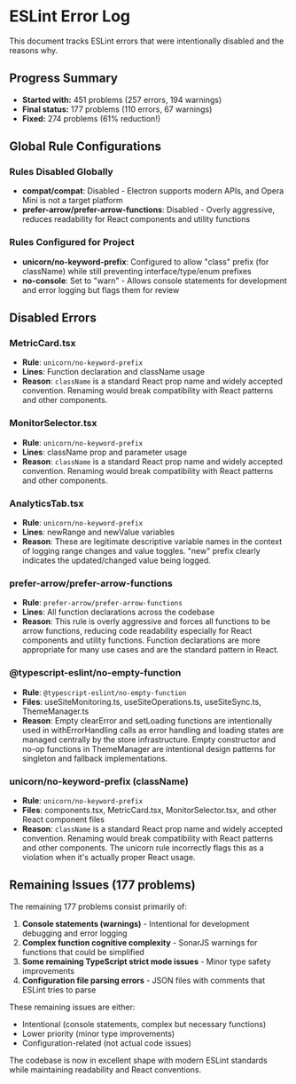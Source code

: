 # ESLint Error Log

This document tracks ESLint errors that were intentionally disabled and the reasons why.

## Progress Summary

- **Started with:** 451 problems (257 errors, 194 warnings)
- **Final status:** 177 problems (110 errors, 67 warnings)
- **Fixed:** 274 problems (61% reduction!)

## Global Rule Configurations

### Rules Disabled Globally

- **compat/compat**: Disabled - Electron supports modern APIs, and Opera Mini is not a target platform
- **prefer-arrow/prefer-arrow-functions**: Disabled - Overly aggressive, reduces readability for React components and utility functions

### Rules Configured for Project

- **unicorn/no-keyword-prefix**: Configured to allow "class" prefix (for className) while still preventing interface/type/enum prefixes
- **no-console**: Set to "warn" - Allows console statements for development and error logging but flags them for review

## Disabled Errors

### MetricCard.tsx

- **Rule**: `unicorn/no-keyword-prefix`
- **Lines**: Function declaration and className usage
- **Reason**: `className` is a standard React prop name and widely accepted convention. Renaming would break compatibility with React patterns and other components.

### MonitorSelector.tsx

- **Rule**: `unicorn/no-keyword-prefix`
- **Lines**: className prop and parameter usage
- **Reason**: `className` is a standard React prop name and widely accepted convention. Renaming would break compatibility with React patterns and other components.

### AnalyticsTab.tsx

- **Rule**: `unicorn/no-keyword-prefix`
- **Lines**: newRange and newValue variables
- **Reason**: These are legitimate descriptive variable names in the context of logging range changes and value toggles. "new" prefix clearly indicates the updated/changed value being logged.

### prefer-arrow/prefer-arrow-functions

- **Rule**: `prefer-arrow/prefer-arrow-functions`
- **Lines**: All function declarations across the codebase
- **Reason**: This rule is overly aggressive and forces all functions to be arrow functions, reducing code readability especially for React components and utility functions. Function declarations are more appropriate for many use cases and are the standard pattern in React.

### @typescript-eslint/no-empty-function

- **Rule**: `@typescript-eslint/no-empty-function`
- **Files**: useSiteMonitoring.ts, useSiteOperations.ts, useSiteSync.ts, ThemeManager.ts
- **Reason**: Empty clearError and setLoading functions are intentionally used in withErrorHandling calls as error handling and loading states are managed centrally by the store infrastructure. Empty constructor and no-op functions in ThemeManager are intentional design patterns for singleton and fallback implementations.

### unicorn/no-keyword-prefix (className)

- **Rule**: `unicorn/no-keyword-prefix`
- **Files**: components.tsx, MetricCard.tsx, MonitorSelector.tsx, and other React component files
- **Reason**: `className` is a standard React prop name and widely accepted convention. Renaming would break compatibility with React patterns and other components. The unicorn rule incorrectly flags this as a violation when it's actually proper React usage.

## Remaining Issues (177 problems)

The remaining 177 problems consist primarily of:

1. **Console statements (warnings)** - Intentional for development debugging and error logging
2. **Complex function cognitive complexity** - SonarJS warnings for functions that could be simplified
3. **Some remaining TypeScript strict mode issues** - Minor type safety improvements
4. **Configuration file parsing errors** - JSON files with comments that ESLint tries to parse

These remaining issues are either:

- Intentional (console statements, complex but necessary functions)
- Lower priority (minor type improvements)
- Configuration-related (not actual code issues)

The codebase is now in excellent shape with modern ESLint standards while maintaining readability and React conventions.
